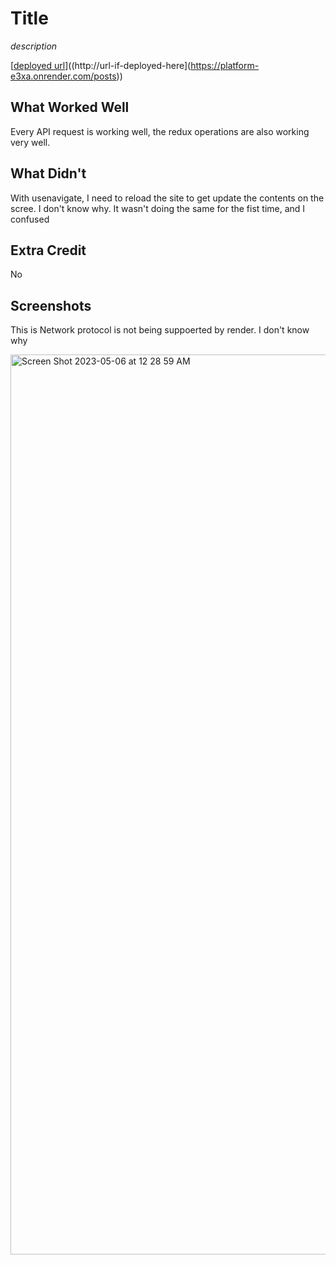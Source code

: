 # Title

*description*

[[deployed url](https://platform-e3xa.onrender.com/posts)]((http://url-if-deployed-here](https://platform-e3xa.onrender.com/posts))

## What Worked Well
Every API request is working well, the redux operations are also working very well. 

## What Didn't
With usenavigate, I need to reload the site to get update the contents on the scree. I don't know why. It wasn't doing the same for the fist time, and  I confused 
## Extra Credit
No
## Screenshots
This is Network protocol is not being suppoerted by render. I don't know why

<img width="1440" alt="Screen Shot 2023-05-06 at 12 28 59 AM" src="https://user-images.githubusercontent.com/111414464/236599802-555379ee-3c5e-4700-8235-b58321d05779.png">
